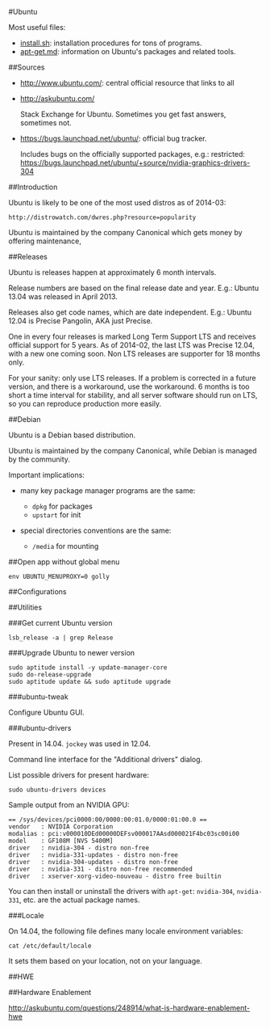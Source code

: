 #Ubuntu

Most useful files:

- [install.sh](install.sh): installation procedures for tons of programs.
- [apt-get.md](apt-get.md): information on Ubuntu's packages and related tools.

##Sources

-   <http://www.ubuntu.com/>: central official resource that links to all

-   <http://askubuntu.com/>

    Stack Exchange for Ubuntu. Sometimes you get fast answers, sometimes not.

-   <https://bugs.launchpad.net/ubuntu/>: official bug tracker.

    Includes bugs on the officially supported packages, e.g.: restricted:
    <https://bugs.launchpad.net/ubuntu/+source/nvidia-graphics-drivers-304>

##Introduction

Ubuntu is likely to be one of the most used distros as of 2014-03:

	http://distrowatch.com/dwres.php?resource=popularity

Ubuntu is maintained by the company Canonical which gets money by offering maintenance,

##Releases

Ubuntu is releases happen at approximately 6 month intervals.

Release numbers are based on the final release date and year. E.g.: Ubuntu 13.04 was released in April 2013.

Releases also get code names, which are date independent. E.g.: Ubuntu 12.04 is Precise Pangolin, AKA just Precise.

One in every four releases is marked Long Term Support LTS and receives official support for 5 years. As of 2014-02, the last LTS was Precise 12.04, with a new one coming soon. Non LTS releases are supporter for 18 months only.

For your sanity: only use LTS releases. If a problem is corrected in a future version, and there is a workaround, use the workaround. 6 months is too short a time interval for stability, and all server software should run on LTS, so you can reproduce production more easily.

##Debian

Ubuntu is a Debian based distribution.

Ubuntu is maintained by the company Canonical, while Debian is managed by the community.

Important implications:

-   many key package manager programs are the same:

	- `dpkg` for packages
	- `upstart` for init

-   special directories conventions are the same:

	- `/media` for mounting

##Open app without global menu

	env UBUNTU_MENUPROXY=0 golly

##Configurations

##Utilities

###Get current Ubuntu version

	lsb_release -a | grep Release

###Upgrade Ubuntu to newer version

	sudo aptitude install -y update-manager-core
	sudo do-release-upgrade
	sudo aptitude update && sudo aptitude upgrade


###ubuntu-tweak

Configure Ubuntu GUI.

###ubuntu-drivers

Present in 14.04. `jockey` was used in 12.04.

Command line interface for the "Additional drivers" dialog.

List possible drivers for present hardware:

    sudo ubuntu-drivers devices

Sample output from an NVIDIA GPU:

    == /sys/devices/pci0000:00/0000:00:01.0/0000:01:00.0 ==
    vendor   : NVIDIA Corporation
    modalias : pci:v000010DEd00000DEFsv000017AAsd000021F4bc03sc00i00
    model    : GF108M [NVS 5400M]
    driver   : nvidia-304 - distro non-free
    driver   : nvidia-331-updates - distro non-free
    driver   : nvidia-304-updates - distro non-free
    driver   : nvidia-331 - distro non-free recommended
    driver   : xserver-xorg-video-nouveau - distro free builtin

You can then install or uninstall the drivers with `apt-get`:
`nvidia-304`, `nvidia-331`, etc. are the actual package names.

###Locale

On 14.04, the following file defines many locale environment variables:

    cat /etc/default/locale

It sets them based on your location, not on your language.

##HWE

##Hardware Enablement

<http://askubuntu.com/questions/248914/what-is-hardware-enablement-hwe>

